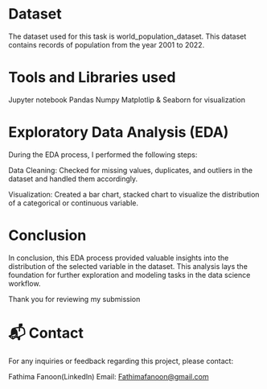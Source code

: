 # Dataset
The dataset used for this task is world_population_dataset. This dataset contains records of population from the year 2001 to 2022.

# Tools and Libraries used
Jupyter notebook
Pandas
Numpy
Matplotlip & Seaborn for visualization

# Exploratory Data Analysis (EDA)
During the EDA process, I performed the following steps:

Data Cleaning: Checked for missing values, duplicates, and outliers in the dataset and handled them accordingly.

Visualization: Created a bar chart, stacked chart to visualize the distribution of a categorical or continuous variable.

# Conclusion
In conclusion, this EDA process provided valuable insights into the distribution of the selected variable in the dataset. This analysis lays the foundation for further exploration and modeling tasks in the data science workflow.

Thank you for reviewing my submission

# 📬 Contact
For any inquiries or feedback regarding this project, please contact:

Fathima Fanoon(LinkedIn)
Email: Fathimafanoon@gmail.com
